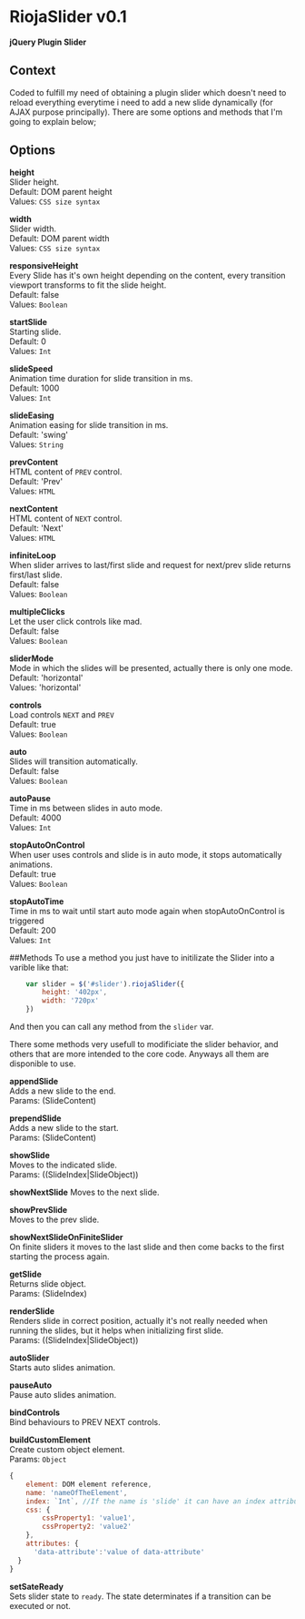 # RiojaSlider v0.1
**jQuery Plugin Slider**

## Context  
Coded to fulfill my need of obtaining a plugin slider which doesn't need to reload everything everytime i need to add a new slide dynamically (for AJAX purpose principally).
There are some options and methods that I'm going to explain below;

## Options  

**height**  
Slider height.  
Default: DOM parent height  
Values: `CSS size syntax`  

**width**  
Slider width.  
Default: DOM parent width  
Values: `CSS size syntax`  

**responsiveHeight**  
Every Slide has it's own height depending on the content, every transition viewport transforms to fit the slide height.  
Default: false  
Values: `Boolean`  

**startSlide**  
Starting slide.  
Default: 0  
Values: `Int`  

**slideSpeed**  
Animation time duration for slide transition in ms.  
Default: 1000  
Values: `Int`  

**slideEasing**  
Animation easing for slide transition in ms.  
Default: 'swing'  
Values: `String`  

**prevContent**  
HTML content of `PREV` control.  
Default: 'Prev'  
Values: `HTML`  

**nextContent**  
HTML content of `NEXT` control.  
Default: 'Next'  
Values: `HTML`  

**infiniteLoop**  
When slider arrives to last/first slide and request for next/prev slide returns first/last slide.  
Default: false  
Values: `Boolean`  

**multipleClicks**  
Let the user click controls like mad.  
Default: false  
Values: `Boolean`  

**sliderMode**  
Mode in which the slides will be presented, actually there is only one mode.  
Default: 'horizontal'  
Values: 'horizontal'  

**controls**  
Load controls `NEXT` and `PREV`  
Default: true  
Values: `Boolean`  

**auto**  
Slides will transition automatically.  
Default: false  
Values: `Boolean`  

**autoPause**  
Time in ms between slides in auto mode.  
Default: 4000  
Values: `Int`  

**stopAutoOnControl**  
When user uses controls and slide is in auto mode, it stops automatically animations.  
Default: true  
Values: `Boolean`  

**stopAutoTime**  
Time in ms to wait until start auto mode again when stopAutoOnControl is triggered  
Default: 200  
Values: `Int`  


##Methods
To use a method you just have to initilizate the Slider into a varible like that:
```javascript
	var slider = $('#slider').riojaSlider({
		height: '402px',
		width: '720px'
	})
```
And then you can call any method from the `slider` var.  

There some methods very usefull to modificiate the slider behavior, and others that are more intended to the core code. Anyways all them are disponible to use.  

**appendSlide**  
Adds a new slide to the end.  
Params: (SlideContent)
  
**prependSlide**  
Adds a new slide to the start.  
Params: (SlideContent)
  
**showSlide**  
Moves to the indicated slide.  
Params: ((SlideIndex|SlideObject))
  
**showNextSlide**
Moves to the next slide.  
  
**showPrevSlide**  
Moves to the prev slide.  
  
**showNextSlideOnFiniteSlider**  
On finite sliders it moves to the last slide and then come backs to the first starting the process again.  
  
**getSlide**  
Returns slide object.  
Params: (SlideIndex)
  
**renderSlide**  
Renders slide in correct position, actually it's not really needed when running the slides, but it helps when initializing first slide.  
Params: ((SlideIndex|SlideObject))  
  
**autoSlider**  
Starts auto slides animation.  
  
**pauseAuto**  
Pause auto slides animation.   
  
**bindControls**  
Bind behaviours to PREV NEXT controls.  
  
**buildCustomElement**  
Create custom object element.  
Params: `Object`
```javascript
{
	element: DOM element reference,
	name: 'nameOfTheElement',
	index: `Int`, //If the name is 'slide' it can have an index attribute
	css: {
		cssProperty1: 'value1',
		cssProperty2: 'value2'
	},
	attributes: {
	  'data-attribute':'value of data-attribute'
  }
}
```
  
**setSateReady**  
Sets slider state to `ready`. The state determinates if a transition can be executed or not.
  
